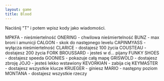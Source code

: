 ```yaml
---
layout: game
title: Blood
---
```


Naciśnij "T" i potem wpisz kody jako wiadomości.

MPKFA 			- nieśmiertelność
ONERING 		- chwilowa nieśmiertelność
BUNZ 			- max broni i amunicji
CALGON 			- skok do następnego levelu
CAPINMYASS 		- wyłącza nieśmiertelność
CLARICE 			- dostajesz 100 życia
COUSTEAU 		- dostajesz 200 życia
FORK BROUSSARD	- jesteś w d... pijany
FUNKY SHOES 		- dostajesz speeda
GOONIES 		- pokazuje całą mapę
GRISWOLD 		- dostajesz zbroję
JOJO 			- jesteś lekko wstawiony
KEVORKIAN 		- zabija cię
KEYMASTER 		- dostajesz wszystkie klucze
KRUEGER 		- giniesz
MARIO 			- następny poziom
MONTANA 		- dostajesz wszystkie rzeczy

